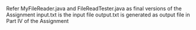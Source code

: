 Refer MyFileReader.java and FileReadTester.java as final versions of the Assignment
input.txt is the input file
output.txt is generated as output file in Part IV of the Assignment
